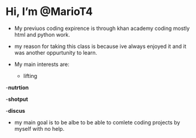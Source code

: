 # Hi, I’m @MarioT4
- My previuos coding expirence is through khan academy coding mostly html and python work.
- my reason for taking this class is because ive always enjoyed it and it was another oppurtunity to learn.
- My main interests are: 
  
    - lifting 
 
 -**nutrtion** 
  
  -**shotput** 
  
  -**discus** 

- my main goal is to be albe to be able to comlete coding projects by myself with no help.

<!---
MarioT4/MarioT4 is a ✨ special ✨ repository because its `README.md` (this file) appears on your GitHub profile.
You can click the Preview link to take a look at your changes.
--->
